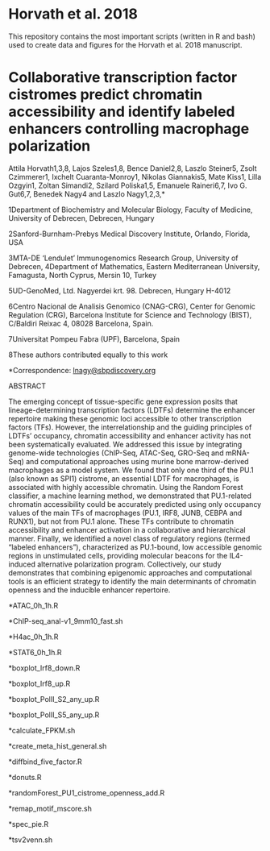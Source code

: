 # Horvath et al. 2018 

This repository contains the most important scripts (written in R and bash) used to create data and figures for the Horvath et al. 2018 manuscript.

# Collaborative transcription factor cistromes predict chromatin accessibility and identify labeled enhancers controlling macrophage polarization

Attila Horvath1,3,8, Lajos Szeles1,8, Bence Daniel2,8, Laszlo Steiner5, Zsolt Czimmerer1, Ixchelt Cuaranta-Monroy1, Nikolas Giannakis5, Mate Kiss1, Lilla Ozgyin1, Zoltan Simandi2,  Szilard Poliska1,5, Emanuele Raineri6,7, Ivo G. Gut6,7, Benedek Nagy4 and Laszlo Nagy1,2,3,*

1Department of Biochemistry and Molecular Biology, Faculty of Medicine, University of Debrecen, Debrecen, Hungary

2Sanford-Burnham-Prebys Medical Discovery Institute, Orlando, Florida, USA

3MTA-DE ‘Lendulet’ Immunogenomics Research Group, University of Debrecen, 4Department of Mathematics, Eastern Mediterranean University, 
Famagusta, North Cyprus, Mersin 10, Turkey

5UD-GenoMed, Ltd. Nagyerdei krt. 98. Debrecen, Hungary H-4012

6Centro Nacional de Analisis Genomico (CNAG-CRG), Center for Genomic Regulation (CRG), Barcelona Institute for Science and Technology 
(BIST), C/Baldiri Reixac 4, 08028 Barcelona, Spain.

7Universitat Pompeu Fabra (UPF), Barcelona, Spain

8These authors contributed equally to this work

*Correspondence: lnagy@sbpdiscovery.org

ABSTRACT

The emerging concept of tissue-specific gene expression posits that lineage-determining transcription factors (LDTFs) determine the enhancer repertoire making these genomic loci accessible to other transcription factors (TFs). However, the interrelationship and the guiding principles of LDTFs’ occupancy, chromatin accessibility and enhancer activity has not been systematically evaluated. We addressed this issue by integrating genome-wide technologies (ChIP-Seq, ATAC-Seq, GRO-Seq and mRNA-Seq) and computational approaches using murine bone marrow-derived macrophages as a model system. We found that only one third of the PU.1 (also known as SPI1) cistrome, an essential LDTF for macrophages, is associated with highly accessible chromatin. Using the Random Forest classifier, a machine learning method, we demonstrated that PU.1-related chromatin accessibility could be accurately predicted using only occupancy values of the main TFs of macrophages (PU.1, IRF8, JUNB, CEBPA and RUNX1), but not from PU.1 alone. These TFs contribute to chromatin accessibility and enhancer activation in a collaborative and hierarchical manner. Finally, we identified a novel class of regulatory regions (termed “labeled enhancers”), characterized as PU.1-bound, low accessible genomic regions in unstimulated cells, providing molecular beacons for the IL4-induced alternative polarization program. Collectively, our study demonstrates that combining epigenomic approaches and computational tools is an efficient strategy to identify the main determinants of chromatin openness and the inducible enhancer repertoire. 




*ATAC_0h_1h.R

*ChIP-seq_anal-v1_9mm10_fast.sh

*H4ac_0h_1h.R

*STAT6_0h_1h.R

*boxplot_Irf8_down.R

*boxplot_Irf8_up.R

*boxplot_PolII_S2_any_up.R

*boxplot_PolII_S5_any_up.R

*calculate_FPKM.sh

*create_meta_hist_general.sh

*diffbind_five_factor.R

*donuts.R

*randomForest_PU1_cistrome_openness_add.R

*remap_motif_mscore.sh

*spec_pie.R

*tsv2venn.sh

